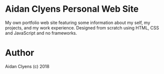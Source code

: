 # Aidan Clyens Personal Web Site
My own portfolio web site featuring some information about my self, my projects, and my work experience. Designed from scratch using HTML, CSS and JavaScript and no frameworks.

# Author
Aidan Clyens (c) 2018
